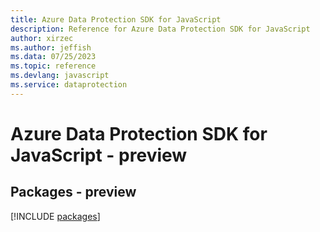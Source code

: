 ```yaml
---
title: Azure Data Protection SDK for JavaScript
description: Reference for Azure Data Protection SDK for JavaScript
author: xirzec
ms.author: jeffish
ms.data: 07/25/2023
ms.topic: reference
ms.devlang: javascript
ms.service: dataprotection
---
```

# Azure Data Protection SDK for JavaScript - preview
## Packages - preview
[!INCLUDE [packages](data-protection-index.md)]